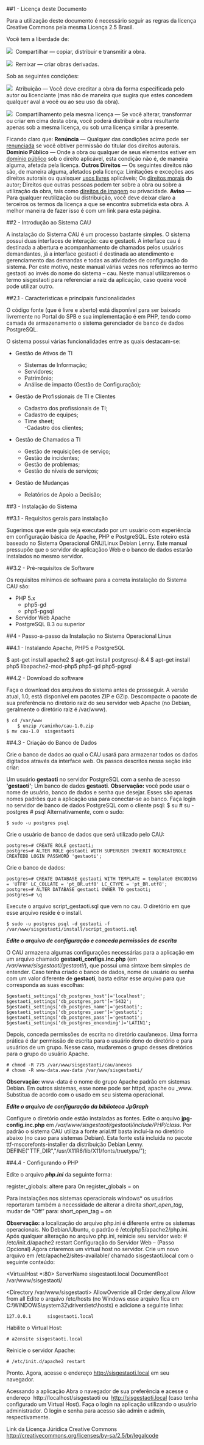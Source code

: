 ##1 - Licença deste Documento

Para a utilização deste documento é necessário seguir as regras da licença Creative Commons pela mesma Licença 2.5 Brasil.

Você tem a liberdade de:

![](https://raw.github.com/gabrielamayoli/CAU/master/imagens/1.png) &nbsp;Compartilhar — copiar, distribuir e transmitir a obra.

![](https://raw.github.com/gabrielamayoli/CAU/master/imagens/2.png) &nbsp;Remixar — criar obras derivadas.

Sob as seguintes condições:

![](https://raw.github.com/gabrielamayoli/CAU/master/imagens/3.png) &nbsp;Atribuição — Você deve creditar a obra da forma especificada pelo autor ou licenciante (mas não de maneira que sugira que estes concedem qualquer aval a você ou ao seu uso da obra).

![](https://raw.github.com/gabrielamayoli/CAU/master/imagens/4.png) &nbsp;Compartilhamento pela mesma licença — Se você alterar, transformar ou criar em cima desta obra, você poderá distribuir a obra resultante apenas sob a mesma licença, ou sob uma licença similar à presente.

Ficando claro que: <b>Renúncia</b> — Qualquer das condições acima pode ser [renunciada](http://creativecommons.org/licenses/by-nc-sa/2.5/br/deed.pt_BR#) se você obtiver permissão do titular dos direitos autorais. 
<b>Domínio Público</b> — Onde a obra ou qualquer de seus elementos estiver em [domínio público](http://wiki.creativecommons.org/Public_domain) sob o direito aplicável, esta condição não é, de maneira alguma, afetada pela licença. 
<b>Outros Direitos</b> — Os seguintes direitos não são, de maneira alguma, afetados pela licença: 
Limitações e exceções aos direitos autorais ou quaisquer [usos livres](http://wiki.creativecommons.org/Frequently_Asked_Questions#Do_Creative_Commons_licenses_affect_fair_use.2C_fair_dealing_or_other_exceptions_to_copyright.3F) aplicáveis; 
Os [direitos morais](http://wiki.creativecommons.org/Frequently_Asked_Questions#I_don.E2.80.99t_like_the_way_a_person_has_used_my_work_in_a_derivative_work_or_included_it_in_a_collective_work.3B_what_can_I_do.3F) do autor; 
Direitos que outras pessoas podem ter sobre a obra ou sobre a utilização da obra, tais como [direitos de imagem](http://wiki.creativecommons.org/Frequently_Asked_Questions#When_are_publicity_rights_relevant.3F) ou privacidade. 
<b>Aviso</b> — Para qualquer reutilização ou distribuição, você deve deixar claro a terceiros os termos da licença a que se encontra submetida esta obra. A melhor maneira de fazer isso é com um link para esta página. 


##2 - Introdução ao Sistema CAU

A instalação do Sistema CAU é um processo bastante simples. O sistema possui duas interfaces de interação: cau e gestaoti. A interface cau é destinada a abertura e acompanhamento de chamados pelos usuários demandantes, já a interface gestaoti é destinada ao atendimento e gerenciamento das demandas e todas as atividades de configuração do sistema. Por este motivo, neste manual várias vezes nos referimos ao termo gestaoti ao invés do nome do sistema – cau. Neste manual utilizaremos o termo sisgestaoti para referenciar a raiz da aplicação, caso queira você pode utilizar outro. 

##2.1 - Características e principais funcionalidades

O código fonte (que é livre e aberto) está disponível para ser baixado livremente no Portal do SPB e sua implementação é em PHP, tendo como camada de armazenamento o sistema gerenciador de banco de dados PostgreSQL. 

O sistema possui várias funcionalidades entre as quais destacam-se: 

* Gestão de Ativos de TI 
   - Sistemas de Informação; <br>
   - Servidores; <br>
   - Patrimônio; <br>
   - Análise de impacto (Gestão de Configuração); <br>
 
* Gestão de Profissionais de TI e Clientes 
   - Cadastro dos profissionais de TI; <br>
   - Cadastro de equipes; <br>
   - Time sheet; <br>
    -Cadastro dos clientes; <br>
 
* Gestão de Chamados a TI 
   - Gestão de requisições de serviço; <br>
   - Gestão de incidentes; <br>
   - Gestão de problemas; <br>
   - Gestão de níveis de serviços; <br>
 
* Gestão de Mudanças 
   - Relatórios de Apoio a Decisão;

##3 - Instalação do Sistema

##3.1 - Requisitos gerais para instalação

Sugerimos que este guia seja executado por um usuário com experiência em configuração básica de Apache, PHP e PostgreSQL.
Este roteiro está baseado no Sistema Operacional GNU/Linux Debian Lenny.
Este manual pressupõe que o servidor de aplicaçãoo Web e o banco de dados estarão instalados no mesmo servidor.

##3.2 - Pré-requisitos de Software

Os requisitos mínimos de software para a correta instalação do Sistema CAU são:
 * PHP 5.x
      * php5-gd
      * php5-pgsql
 * Servidor Web Apache 
 * PostgreSQL 8.3 ou superior
 
##4 - Passo-a-passo da Instalação no Sistema Operacional Linux

##4.1 - Instalando Apache, PHP5 e PostgreSQL

$ apt-get install apache2
$ apt-get install postgresql-8.4
$ apt-get install php5 libapache2-mod-php5 php5-gd php5-pgsql
 
##4.2 - Download do software

Faça o download dos arquivos do sistema antes de prosseguir. A versão atual, 1.0, está disponível em pacotes ZIP e GZip. Descompacte o pacote de sua preferência no diretório raiz do seu servidor web Apache (no Debian, geralmente o diretório raiz é /var/www). 

	$ cd /var/www
        $ unzip /caminho/cau-1.0.zip
	$ mv cau-1.0  sisgestaoti
	
##4.3 - Criação do Banco de Dados

Crie o banco de dados ao qual o CAU usará para armazenar todos os dados digitados através da interface web. Os passos descritos nessa seção irão criar: 

Um usuário <b>gestaoti</b> no servidor PostgreSQL com a senha de acesso <b>'gestaoti'</b>; 
Um banco de dados <b>gestaoti</b>. 
<b>Observação:</b> você pode usar o nome de usuário, banco de dados e senha que desejar. Esses são apenas nomes padrões que a aplicação usa para conectar-se ao banco. 
Faça login no servidor de banco de dados PostgreSQL com o cliente psql: 
	$ su
	# su - postgres
	# psql
Alternativamente, com o sudo: 

	$ sudo -u postgres psql

Crie o usuário de banco de dados que será utilizado pelo CAU: 

	postgres=# CREATE ROLE gestaoti;
	postgres=# ALTER ROLE gestaoti WITH SUPERUSER INHERIT NOCREATEROLE 		CREATEDB LOGIN PASSWORD 'gestaoti';
Crie o banco de dados: 

	postgres=# CREATE DATABASE gestaoti WITH TEMPLATE = template0 ENCODING = 'UTF8' LC_COLLATE = 'pt_BR.utf8' LC_CTYPE = 'pt_BR.utf8'; 
	postgres=# ALTER DATABASE gestaoti OWNER TO gestaoti;
	postgres=# \q
Execute o arquivo script_gestaoti.sql que vem no cau. O diretório em que esse arquivo reside é o install. 

	$ sudo -u postgres psql -d gestaoti -f /var/www/sisgestaoti/install/script_gestaoti.sql

<b><i>Edite o arquivo de configuração e conceda permissões de escrita</i></b>

O CAU armazena algumas configurações necessárias para a aplicação em um arquivo chamado <b>gestaoti_configs.inc.php</b> (em <i>/var/www/sisgestaoti/gestaoti/</i>), que possui uma sintaxe bem simples de entender. Caso tenha criado o banco de dados, nome de usuário ou senha com um valor diferente de <b>gestaoti</b>, basta editar esse arquivo para que corresponda as suas escolhas: 

	$gestaoti_settings['db_postgres_host']='localhost'; 
	$gestaoti_settings['db_postgres_port']='5432'; 
	$gestaoti_settings['db_postgres_name']='gestaoti'; 
	$gestaoti_settings['db_postgres_user']='gestaoti'; 
	$gestaoti_settings['db_postgres_pass']='gestaoti'; 
	$gestaoti_settings['db_postgres_enconding']='LATIN1';

Depois, conceda permissões de escrita no diretório cau/anexos. Uma forma prática é dar permissão de escrita para o usuário dono do diretório e para usuários de um grupo. Nesse caso, mudaremos o grupo desses diretórios para o grupo do usuário Apache. 

	# chmod -R 775 /var/www/sisgestaoti/cau/anexos
	# chown -R www-data.www-data /var/www/sisgestaoti/

<b>Observação:</b> www-data é o nome do grupo Apache padrão em sistemas Debian. Em outros sistemas, esse nome pode ser httpd, apache ou _www. Substitua de acordo com o usado em seu sistema operacional. 

<b><i>Edite o arquivo de configuração da biblioteca JpGraph</i></b>

Configure o diretório onde estão instaladas as fontes. Edite o arquivo <b>jpg-config.inc.php</b> em <i>/var/www/sisgestaoti/gestaoti/include/PHP/class</i>. Por padrão o sistema CAU utiliza a fonte arial.ttf basta incluí-la no diretório abaixo (no caso para sistemas Debian). Esta fonte está incluída no pacote ttf-mscorefonts-installer da distribuição Debian Lenny.
	DEFINE("TTF_DIR","/usr/X11R6/lib/X11/fonts/truetype/");
	
##4.4 - Configurando o PHP

Edite o arquivo <b><i>php.ini</i></b> da seguinte forma: 

register_globals: altere para On
	register_globals = on



Para instalações nos sistemas operacionais windows* os usuários reportaram  também a necessidade de alterar a direita <i>short_open_tag</i>, mudar de “Off” para:
	short_open_tag = on

<b>Observação:</b> a localização do arquivo php.ini é diferente entre os sistemas operacionais. No Debian/Ubuntu, o padrão é /etc/php5/apache2/php.ini. 
Após qualquer alteração no arquivo php.ini, reinicie seu servidor web: 
	# /etc/init.d/apache2 restart
Configuração do Servidor Web – (Passo Opcional)
Agora criaremos um virtual host no servidor. Crie um novo arquivo em /etc/apache2/sites-available/ chamado sisgestaoti.local com o seguinte conteúdo:

<VirtualHost *:80>
  ServerName sisgestaoti.local
  DocumentRoot /var/www/sisgestaoti/

  <Directory /var/www/sisgestaoti>
    AllowOverride all
    Order deny,allow
    Allow from all
  </Directory>
</VirtualHost>
Edite o arquivo /etc/hosts (no Windows esse arquivo fica em C:\WINDOWS\system32\drivers\etc\hosts) e adicione a seguinte linha: 

	127.0.0.1      sisgestaoti.local

Habilite o Virtual Host: 

	# a2ensite sisgestaoti.local

Reinicie o servidor Apache: 

	# /etc/init.d/apache2 restart

Pronto. Agora, acesse o endereço http://sisgestaoti.local em seu navegador. 

Acessando  a aplicação
Abra o navegador de sua preferência e acesse o endereço  http://localhost/sisgestaoti ou  http://sisgestaoti.local (caso tenha configurado um Virtual Host). Faça o login na aplicação utilizando o usuário administrador. O login e senha para acesso são admin e admin, respectivamente. 


Link da Licença Júridica Creative Commons
http://creativecommons.org/licenses/by-sa/2.5/br/legalcode
